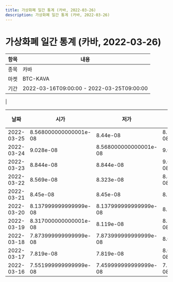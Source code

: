 ```yaml
---
title: 가상화폐 일간 통계 (카바, 2022-03-26)
description: 가상화폐 일간 통계 (카바, 2022-03-26)
---
```


가상화폐 일간 통계 (카바, 2022-03-26)
===

|항목|내용|
|--|--|
|종목|카바|
|마켓|BTC-KAVA|\i|종류|일 단위 캔들|
|기간|2022-03-16T09:00:00 - 2022-03-25T09:00:00
|

|날짜|시가|저가|고가|종가|비고|
|--|--|--|--|--|--|
|2022-03-25|8.568000000000001e-08|8.44e-08|8.568000000000001e-08|8.44e-08|    |
|2022-03-24|9.028e-08|8.568000000000001e-08|9.028e-08|8.568000000000001e-08|    |
|2022-03-23|8.844e-08|8.844e-08|9.051999999999999e-08|9.051999999999999e-08|    |
|2022-03-22|8.569e-08|8.323e-08|8.856000000000001e-08|8.844e-08|    |
|2022-03-21|8.45e-08|8.45e-08|8.705e-08|8.597000000000001e-08|    |
|2022-03-20|8.137999999999999e-08|8.137999999999999e-08|8.571e-08|8.456e-08|    |
|2022-03-19|8.317000000000001e-08|8.119e-08|8.317000000000001e-08|8.119e-08|    |
|2022-03-18|7.873999999999999e-08|7.873999999999999e-08|8.071e-08|8.063e-08|    |
|2022-03-17|7.819e-08|7.819e-08|8.095999999999999e-08|8.095999999999999e-08|    |
|2022-03-16|7.551999999999999e-08|7.459999999999999e-08|7.551999999999999e-08|7.547e-08|    |
